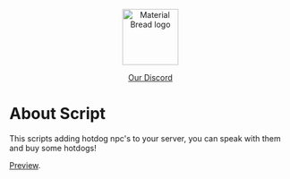 <p align="center">
<img width="100" src="https://i.imgur.com/YJEaUHy.png" alt="Material Bread logo">
</p>

<p align="center">
<a href="https://discord.gg/hMasc4CnSY">Our Discord</a>
</p>

# About Script
This scripts adding hotdog npc's to your server, you can speak with them and buy some hotdogs!

[Preview](https://youtu.be/a3uLYWXVJoY).

 
